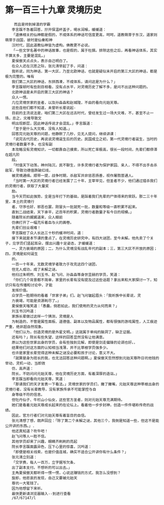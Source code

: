 # 第一百三十九章 灵境历史
        而且是帅到掉渣的学霸
       李言蹊不急着回答，拧开保温杯盖子，喝水润喉，缓缓道：
       「道佛相关的仙神都是假的，不成体系的神话可信度更高，呵呵，道教萌芽于东汉，道家则萌芽于战国，彼时是仙秦和神
       汉时代，因此道教仙神皆为虚构。佛教更不必说。
       「一些文学名著中的神话故事，也是假的，属于杜撰。排除这些之后，再看神话体系，其实不算太多，主要是混乱。」
       夏侯傲天点点头，表示自己明白了。
       在众人还在沉思之际，张元清举起了手，问道：
       我听说，同为神话，第一大区，乃至北欧神话，也就是疑似未开启的第三大区的神话，都是极为完整的。唯有
       我们第二大区的神话，东拼西凑，不成体系，请问这是为什么？」
       李言蹊顿时有些刮目相看，没有点水平，对灵境历史了解不多，是问不出这种问题的。
       北欧神话是未开启的第三大区的神话？
       众人一愣。
       几位灵境世家的圣者，以及孙淼淼和赵城隍，不由的看向元始天尊。
       这些连他们都不知道，未曾听长辈说起-
       目前的主流说法是，咱们第二大区在远古时代，曾经发生过一场大灾难，不，甚至不止一场，总之，灾难导致文
       明出现断层，因此神话传说才会混乱。」李言蹊道：
       「至于是什么大灾难，没有人知道。」
       回答完元始天尊的问题，他静默了几秒，见无人提问，继续讲课：
       「说完古代历史，再说说灵境诞生后的历史。民国成立之初，第一代灵境行者诞生，当时的灵境行者数量不多，也没有副
       本攻略没有灵境知识，一切都靠自己摸索，所以死亡率极高，很长一段时间，先辈们都停滞在超凡阶
       段。
       「时值天下动荡，神州陆沉，民不聊生，许多灵境行者为保护家园、亲人，不得不出手击杀敌军，导致功德值跌破红线，
       被灵境通缉。顺带一提，战争时期，杀敌军并非惩恶扬善，视作屠戮普通人。
       「当时第一大区的灵境行者已经发展了二十年，主宰罕见，但圣者不少，他们通过猎杀我们的灵境行者，获取了大量奖
       励。
       当今天罚如此强势，全是当年打下的基础，是踩着我们先辈的尸体得来的荣跃。那二三十年里，本土的灵境行
       者，守序也好，邪恶也罢，刚冒头一批就死一批，数量和等级一直积累不起来。
       直到二战结束，天下承平，近百年的积累，灵境行者数量才有今日的规模。」
       随着院长的娓娓道来，众人眼前
       仿佛打开了一幅充斥着血与火的画卷。
       先辈们创业艰难！
       李言蹊给了众人长达三十秒的缓冲时间，道：
       接下来就是本节课的重点了。在灵境历史研究中，有四大谜团，至今未解。他先卖了个关子，见学员们竖起耳朵，摆出兴趣十足姿态，才缓缓道：
       一，灵力衰竭的原因；二，为什么灵境没有战乱年代的副本；三，第三大区不开放的原因；四，灵境是如何诞生
       的。
       一百一十年来，无数灵境学者致力于攻克这四个谜团，
       但无人成功，成了未解之谜。
       他扫过朱明煦、刘玉书、赵飞问、孙淼淼等身世显赫的学员，笑道：
       「你们几个背景都不简单，家里的长辈有没有提及过这些话题？拿出来和大家探讨一下，知识只有在传播和讨论中，才能
       发挥价值。
       众学员一脸期待的看着「世家子弟」们。赵飞问皱起眉头：「我听族中长辈说，灵
       力衰竭，可能是资源耗尽了。」
       夏侯傲天嗤笑道：「愚蠢，倘若如此，我们使用的灵力从何而来？」
       刘玉书沉吟道：
       家族长辈做过这样一个猜测，灵境是人
       为制造的，不管是属性面板、道德值、副本以及物品属性，都有很强的游戏属性，人工痕迹严重，绝非超自然现象。
       「他们认为，创造灵境的是外星文明。」这就属于单纯的脑洞了，缺乏证据。
       还有吗？」院长有些失望，这样的回答显然没有让他满意。
       原以为这些世家出身的学员，会有些独到见解，即使是剑走偏锋的论调也好。，
       结果他们对这方面的认知相当浅薄，并不比草根学员强多少。
       也许是家里长辈觉得这种未解之谜没必要和孩子讨论，意义不大。
       「就算是身为班长的我，也无法回答这种问题啊。」夏侯傲天忽然想到元始天尊昨日坑他钱的举动，灵机一动，当即效
       仿，高声道：
       院长，不妨问问元始天尊，他在灵境历史方面，有着深厚的造诣。」
       李言蹊当即看向元始天尊，笑道：
       「那请我们的天才发表一下看法。」灵境世家的学员们，撇了撇嘴，元始天尊这种草根出身的灵境行者，没有长辈教导，没有家族传承不可能掌控与自
       身等级不符的信息。
       但牡丹仙子、牛栏山小仙女，这些官方圣者，则对元始天尊充满期待。
       她们是看着元始天尊成长起来的在论坛上。看着他一步步封神，创造一件件堪称传奇的战绩。
       因此，官方行者们对元始天尊有着盲目的自信。
       张元清想了想，朗声回应：「除了第二个未解之谜，其他三个，我倒是知道一些，但这不是能公开讲的东西。」.
       他还真知道？吹牛吧！
       赵飞问等人一脸不信。
       其他学员却来了兴趣，眼睛齐刷刷的亮起
       院长李言蹊面露异色，压下心里的惊喜，沉吟道：
       「即便是相关线索，也是价值连城，确实不适合公开讲你有什么条件？」
       张元清立刻道：
       「交学费，每人一百万，立字据写欠条，
       出了副本支付。不想听的可以出去。」
       主角夏侯傲天都听得一愣一愣，心说这赚钱的方式，我怎么没想到？
       旋即，他悲哀的发现，自己又要被元始天
       尊坑一大笔钱了。
       因为他想留下来听。
       最快更新请浏览器输入--到进行查看
       /67/67147/l